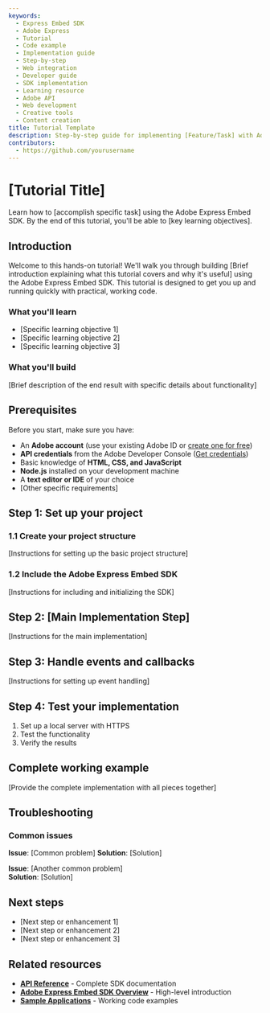 ```yaml
---
keywords:
  - Express Embed SDK
  - Adobe Express
  - Tutorial
  - Code example
  - Implementation guide
  - Step-by-step
  - Web integration
  - Developer guide
  - SDK implementation
  - Learning resource
  - Adobe API
  - Web development
  - Creative tools
  - Content creation
title: Tutorial Template
description: Step-by-step guide for implementing [Feature/Task] with Adobe Express Embed SDK
contributors:
  - https://github.com/yourusername
---
```


# [Tutorial Title]

Learn how to [accomplish specific task] using the Adobe Express Embed SDK. By the end of this tutorial, you'll be able to [key learning objectives].

## Introduction

Welcome to this hands-on tutorial! We'll walk you through building [Brief introduction explaining what this tutorial covers and why it's useful] using the Adobe Express Embed SDK. This tutorial is designed to get you up and running quickly with practical, working code.


### What you'll learn

- [Specific learning objective 1]
- [Specific learning objective 2] 
- [Specific learning objective 3]

### What you'll build

[Brief description of the end result with specific details about functionality]

## Prerequisites

Before you start, make sure you have:

- An **Adobe account** (use your existing Adobe ID or [create one for free](https://account.adobe.com/))
- **API credentials** from the Adobe Developer Console ([Get credentials](/guides/quickstart/#step-1-get-an-api-key))
- Basic knowledge of **HTML, CSS, and JavaScript**
- **Node.js** installed on your development machine
- A **text editor or IDE** of your choice
- [Other specific requirements]

## Step 1: Set up your project

### 1.1 Create your project structure

[Instructions for setting up the basic project structure]

### 1.2 Include the Adobe Express Embed SDK

[Instructions for including and initializing the SDK]

## Step 2: [Main Implementation Step]

[Instructions for the main implementation]

## Step 3: Handle events and callbacks

[Instructions for setting up event handling]

## Step 4: Test your implementation

1. Set up a local server with HTTPS
2. Test the functionality
3. Verify the results

## Complete working example

[Provide the complete implementation with all pieces together]

## Troubleshooting

### Common issues

**Issue**: [Common problem]
**Solution**: [Solution]

**Issue**: [Another common problem]  
**Solution**: [Solution]

## Next steps

- [Next step or enhancement 1]
- [Next step or enhancement 2]
- [Next step or enhancement 3]

## Related resources

- **[API Reference](/reference/)** - Complete SDK documentation
- **[Adobe Express Embed SDK Overview](/guides/)** - High-level introduction
- **[Sample Applications](https://github.com/AdobeDocs/cc-everywhere/tree/main/samples)** - Working code examples 